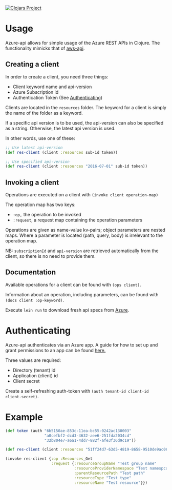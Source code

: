 
[![Clojars Project](https://img.shields.io/clojars/v/com.ardoq/azure-api.svg)](https://clojars.org/com.ardoq/azure-api)

# Usage

Azure-api allows for simple usage of the Azure REST APIs in Clojure.
The functionality mimicks that of [aws-api](https://github.com/cognitect-labs/aws-api). 

## Creating a client

In order to create a client, you need three things:
* Client keyword name and api-version
* Azure Subscription id
* Authentication Token (See [Authenticating](#authenticating))

Clients are located in the `resources` folder. The keyword for a client is simply the name of the folder as a keyword.

If a specific api version is to be used, the api-version can also be specified as a string. Otherwise, the latest api version is used.

In other words, use one of these:
``` clojure
;; Use latest api-version
(def res-client (client :resources sub-id token))

;; Use specified api-version
(def res-client (client :resources "2016-07-01" sub-id token))
``` 

## Invoking a client

Operations are executed on a client with `(invoke client operation-map)`

The operation map has two keys:
* `:op,` the operation to be invoked
* `:request`, a request map containing the operation parameters


Operations are given as name-value kv-pairs; object parameters are nested maps. Where a parameter is located (path, query, body) is irrelevant to the operation map.

NB: `subscriptionId` and `api-version` are retrieved automatically from the client, so there is no need to provide them.

## Documentation

Available operations for a client can be found with `(ops client)`.

Information about an operation, including parameters, can be found with `(docs client :op-keyword)`.

Execute `lein run` to download fresh api specs from [Azure](https://api.apis.guru/v2/list.json).

# Authenticating

Azure-api authenticates via an Azure app. A guide for how to set up and grant permissions to an app can be found [here.](https://blog.tekspace.io/accessing-azure-rest-api/)

Three values are required:
* Directory (tenant) id
* Application (client) id
* Client secret

Create a self-refreshing auth-token with `(auth tenant-id client-id client-secret)`.

# Example

```clojure
(def token (auth "6b5150ae-853c-11ea-bc55-0242ac130003"
                 "a0cefbf2-dcd3-4632-aee6-251fda2034cd"
                 "32b804e7-a6a1-4dd7-882f-afe3f36d9c19"))

(def res-client (client :resources "51ff24d7-63d5-4819-8658-9510de9ac061" token))

(invoke res-client {:op :Resources_Get
                    :request {:resourceGroupName "Test group name"
                              :resourceProviderNamespace "Test namespcae"
                              :parentResourcePath "Test path"
                              :resourceType "Test type"
                              :resourceName "Test resource"}})
```

